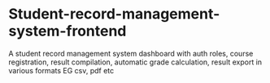 # Student-record-management-system-frontend
A student record management system dashboard with auth roles, course registration, result compilation, automatic grade calculation, result export in various formats EG csv, pdf etc
